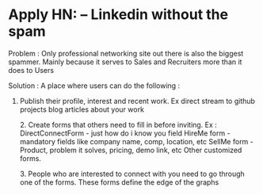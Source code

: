# Apply HN: – Linkedin without the spam

Problem : Only professional networking site out there is also the biggest spammer. Mainly because it serves to Sales and Recruiters more than it does to Users<p>Solution :
A place where users can do the following :
1. Publish their profile, interest and recent work. Ex
direct stream to github projects
blog articles about your work<p>2. Create forms that others need to fill in before inviting. Ex :
DirectConnectForm - just how do i know you field
HireMe form - mandatory fields like company name, comp, location, etc
SellMe form - Product, problem it solves, pricing, demo link, etc
Other customized forms.<p>3. People who are interested to connect with you need to go through one of the forms. These forms define the edge of the graphs
